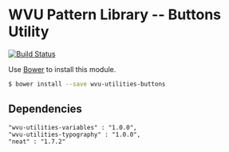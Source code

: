 # WVU Pattern Library -- Buttons Utility

[![Build Status](https://travis-ci.org/wvu-patterns/wvu-utilities-buttons.svg?branch=master)](https://travis-ci.org/wvu-patterns/wvu-utilities-buttons)

Use [Bower](http://bower.io/) to install this module.

```bash
$ bower install --save wvu-utilities-buttons
```

## Dependencies

```
"wvu-utilities-variables" : "1.0.0",
"wvu-utilities-typography" : "1.0.0",
"neat" : "1.7.2"
```
